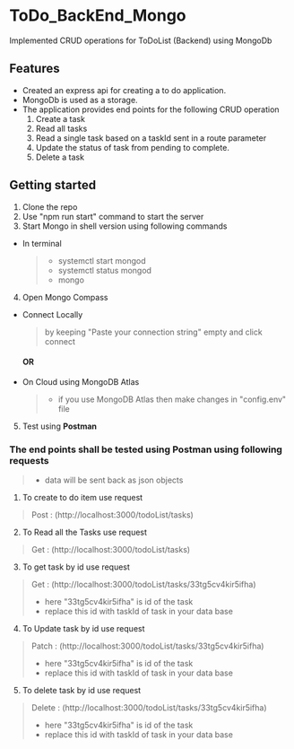 # ToDo_BackEnd_Mongo
Implemented CRUD operations for ToDoList (Backend) using MongoDb

## Features
- Created an express api for creating a to do application.
- MongoDb is used as a storage.
- The application provides end points for the following CRUD operation
  1. Create a task
  2. Read all tasks
  3. Read a single task based on a taskId sent in a route parameter
  4. Update the status of task from pending to complete.
  5. Delete a task
  
## Getting started
  1. Clone the repo
  2. Use "npm run start" command to start the server
  3. Start Mongo in shell version using following commands
  - In terminal
    > - systemctl start mongod
    > - systemctl status mongod
    > - mongo
  4. Open Mongo Compass
  - Connect Locally 
    > by keeping "Paste your connection string" empty and click connect
    
    #### OR
  - On Cloud using MongoDB Atlas
    >  - if you use MongoDB Atlas then make changes in "config.env" file
  5. Test using **Postman**
  
### The end points shall be tested using Postman using following requests
  > - data will be sent back as json objects
  1. To create to do item use request
   >Post : (http://localhost:3000/todoList/tasks)

  2. To Read all the Tasks use request
   >Get : (http://localhost:3000/todoList/tasks)

  3. To get task by id use request
   >Get : (http://localhost:3000/todoList/tasks/33tg5cv4kir5ifha)
   >- here "33tg5cv4kir5ifha" is id of the task
   >- replace this id with taskId of task in your data base
  
  4. To Update task by id use request
   > Patch : (http://localhost:3000/todoList/tasks/33tg5cv4kir5ifha)
   > - here "33tg5cv4kir5ifha" is id of the task
   > - replace this id with taskId of task in your data base
   
  5. To delete task by id use request
   > Delete : (http://localhost:3000/todoList/tasks/33tg5cv4kir5ifha)
   > - here "33tg5cv4kir5ifha" is id of the task
   > - replace this id with taskId of task in your data base
